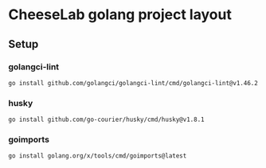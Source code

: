 # CheeseLab golang project layout
## Setup
### golangci-lint
```
go install github.com/golangci/golangci-lint/cmd/golangci-lint@v1.46.2
```
### husky
```
go install github.com/go-courier/husky/cmd/husky@v1.8.1
```
### goimports
```
go install golang.org/x/tools/cmd/goimports@latest
```